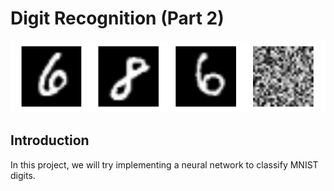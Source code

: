 # Digit Recognition (Part 2)
<p align="center">
<img src="Images/Digit recognition.png">
</p>

## Introduction
In this project, we will try implementing a neural network to classify MNIST digits.
